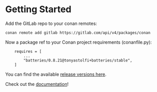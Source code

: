 # Getting Started

Add the GitLab repo to your conan remotes:

```
conan remote add gitlab https://gitlab.com/api/v4/packages/conan
```

Now a package ref to your Conan project requirements (conanfile.py):

```
    requires = [
        ...
        "batteries/0.8.21@tonyastolfi+batteries/stable",
    ]

```

You can find the available [release versions here](https://gitlab.com/tonyastolfi/batteries/-/packages).

Check out the [documentation](https://batteriescpp.github.Io/)!
